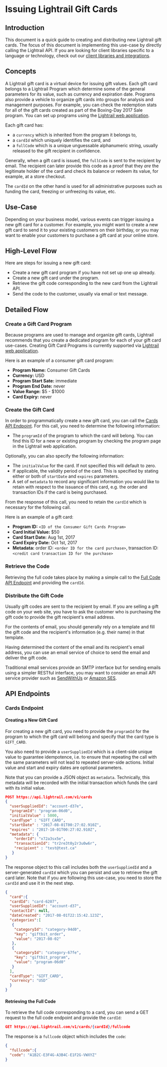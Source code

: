 # Issuing Lightrail Gift Cards

## Introduction

This document is a quick guide to creating and distributing new Lightrail gift cards. The focus of this document is implementing this use-case by directly calling the Lightrail API. If you are looking for client libraries specific to a language or technology, check out our [client libraries and integrations](https://github.com/Giftbit/Lightrail-API-Docs#client-libraries-and-integrations).

## Concepts

A Lightrail gift card is a virtual device for issuing gift values. Each gift card belongs to a Lightrail Program which determine some of the general parameters for its value, such as currency and expiration date. Programs also provide a vehicle to organize gift cards into groups for analysis and management purposes. For example, you can check the redemption stats for all of the gift cards created as part of the Boxing-Day 2017 Sale program. You can set up programs using the [Lightrail web application](https://www.lightrail.com/app/).

Each gift card has:

-  a `currency` which is inherited from the program it belongs to, 
-  a `cardId` which uniquely identifies the card, and
-  a `fullCode` which is a unique unguessable alphanumeric string, usually released to the gift recipient in confidence. 

Generally, when a gift card is issued, the `fullCode` is sent to the recipient by email. The recipient can later provide this code as a proof that they *are* the legitimate holder of the card and check its balance or redeem its value, for example, at a store checkout. 

The `cardId` on the other hand is used for all administrative purposes such as funding the card, freezing or unfreezing its value, etc.

## Use-Case

Depending on your business model, various events can trigger issuing a new gift card for a customer. For example, you might want to create a new gift card to send it to your existing customers on their birthday, or you may want to enable your customers to purchase a gift card at your online store.

## High-Level Flow

Here are steps for issuing a new gift card:

- Create a new gift card program if you have not set up one up already.
- Create a new gift card under the program.
- Retrieve the gift code corresponding to the new card from the Lightrail API.
- Send the code to the customer, usually via email or text message.

## Detailed Flow

### Create a Gift Card Program

Because programs are used to manage and organize gift cards, Lightrail recommends that you create a dedicated program for each of your gift card use-cases. Creating Gift Card Programs is currently supported via [Lightrail web application](https://www.lightrail.com/app/).

Here is an example of a consumer gift card program:

- **Program Name:** Consumer Gift Cards
- **Currency:** USD 
- **Program Start Sate:** immediate
- **Program End Date:** never
- **Value Range:** $5 - $1000
- **Card Expiry:** never

### Create the Gift Card

In order to programmatically create a new gift card, you can call the [Cards API Endpoint](#creating-a-new-gift-card). For this call, you need to determine the following information: 

- The `programId` of the program to which the card will belong. You can find this ID for a new or existing program by checking the program page in the Lightrail web application.

Optionally, you can also specify the following information:

- The `initialValue` for the card. If not specified this will default to zero.
- If applicable, the validity period of the card. This is specified by stating either or both of `startDate` and `expires` parameters.
- A set of `metadata` to record any significant information you would like to retain with respect to the issuance of this card, e.g. the order and transaction IDs if the card is being purchased.  

From the response of this call, you need to retain the `cardId` which is necessary for the following call.

Here is an example of a gift card:

- **Program ID:** `<ID of the Consumer Gift Cards Program>`
- **Card Initial Value:** $50
- **Card Start Date:** Aug 1st, 2017
- **Card Expiry Date:** Oct 1st, 2017 
- **Metadata:** order ID: `<order ID for the card purchase>`, transaction ID: `<credit card transaction ID for the purchase>`

### Retrieve the Code

Retrieving the full code takes place by making a simple call to the [Full Code API Endpoint](#retrieving-the-full-code) and providing the `cardId`.

### Distribute the Gift Code

Usually gift codes are sent to the recipient by email. If you are selling a gift code on your web site, you have to ask the customer who is purchasing the gift code to provide the gift recipient's email address.

For the contents of email, you should generally rely on a template and fill the gift code and the recipient's information (e.g. their name) in that template. 

Having determined the content of the email and its recipient's email address, you can use an email service of choice to send the email and deliver the gift code. 

Traditional email services provide an SMTP interface but for sending emails using a simpler RESTful interface, you may want to consider an email API service provider such as [SendWithUs](https://www.sendwithus.com/docs/quickstart) or [Amazon SES](http://docs.aws.amazon.com/ses/latest/DeveloperGuide/sending-email.html).

## API Endpoints

### Cards Endpoint

#### Creating a New Gift Card

For creating a new gift card, you need to provide the `programId` for the program to which the gift card will belong and specify that the card type is `GIFT_CARD`. 

You also need to provide a `userSuppliedId` which is a client-side unique value to guarantee idempotence, i.e. to ensure that repeating the call with the same parameters will not lead to repeated server-side actions. Initial value and start and expiry dates are optional parameters.

Note that you can provide a JSON object as `metadata`. Technically, this metadata will be recorded with the initial transaction which funds the card with its initial value.

```json
POST https://api.lightrail.com/v1/cards
{
  "userSuppliedId": "account-d37e",
  "programId": "program-06d0",
  "initialValue" : 5000,
  "cardType" : "GIFT_CARD",
  "startDate" : "2017-08-01T00:27:02.910Z",
  "expires" : "2017-10-01T00:27:02.910Z", 
  "metadata": {
    "orderId": "x72a3sx5e",
    "transactionId": "tr2re3t0y2r3u0w6r",
    "recipient" : "test@test.ca"
   }
}
```

The response object to this call includes both the `userSuppliedId` and a server-generated `cardId` which you can persist and use to retrieve the gift card later. Note that if you are following this use-case, you need to store the `cardId` and use it in the next step.

```json
{
  "card":{
  "cardId": "card-6207",
  "userSuppliedId": "account-d37",
  "contactId": null,
  "dateCreated": "2017-08-01T22:15:42.123Z",
  "categories":[
   {
    "categoryId": "category-94d0",
    "key": "giftbit_order",
    "value": "2017-08-02"
   },
   {
    "categoryId": "category-67fe",
    "key": "giftbit_program",
    "value": "program-06d0"
   }
  ],
  "cardType": "GIFT_CARD",
  "currency": "USD"
  }
}
```

#### Retrieving the Full Code

To retrieve the full code corresponding to a card, you can send a GET request to the full code endpoint and provide the `cardId`:

```json
GET https://api.lightrail.com/v1/cards/{cardId}/fullcode
```

The response is a `fullcode` object which includes the `code`:

```json
{
  "fullcode":{
  "code": "A1B2C-E3F4G-A3B4C-E1F2G-VWXYZ"
}
```
